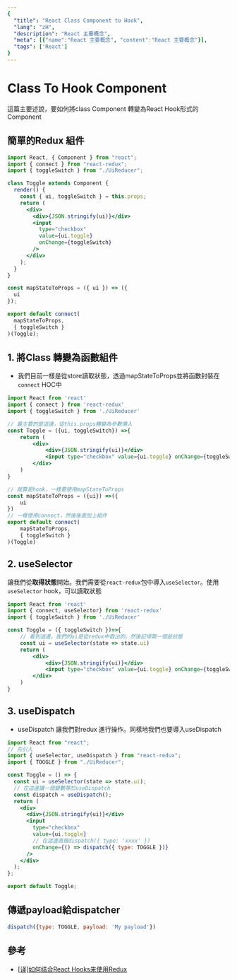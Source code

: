 ```yaml
---
{
  "title": "React Class Component to Hook",
  "lang": "zH",
  "description": "React 主要概念",
  "meta": [{"name":"React 主要概念", "content":"React 主要概念"}],
  "tags": ['React']
}
---
```

# Class To Hook Component
這篇主要述說，要如何將class Component 轉變為React Hook形式的Component
## 簡單的Redux 組件
```jsx
import React, { Component } from "react";
import { connect } from "react-redux";
import { toggleSwitch } from "./UiReducer";

class Toggle extends Component {
  render() {
    const { ui, toggleSwitch } = this.props;
    return (
      <div>
        <div>{JSON.stringify(ui)}</div>
        <input
          type="checkbox"
          value={ui.toggle}
          onChange={toggleSwitch}
        />
      </div>
    );
  }
}

const mapStateToProps = ({ ui }) => ({
  ui
});

export default connect(
  mapStateToProps,
  { toggleSwitch }
)(Toggle);

```
## 1. 將Class 轉變為函數組件
* 我們目前一樣是從store讀取狀態，透過mapStateToProps並將函數封裝在 `connect` HOC中
```jsx
import React from 'react'
import { connect } from 'react-redux'
import { toggleSwitch } from './UiReducer'

// 最主要的是這邊，從this.props轉變為參數傳入
const Toggle = ({ui, toggleSwitch}) =>{
    return (
        <div>
            <div>{JSON.stringify(ui)}</div>
            <input type="checkbox" value={ui.toggle} onChange={toggleSwitch}/>
        </div>
    )
}

// 就算是hook，一樣要使用mapStateToProps
const mapStateToProps = ({ui}) =>({
    ui
})
// 一樣使用connect，然後後面加上組件
export default connect(
    mapStateToProps,
    { toggleSwitch }
)(Toggle)
```

## 2. useSelector
讓我們從**取得狀態**開始。我們需要從`react-redux`包中導入`useSelector`。使用`useSelector` hook，可以讀取狀態
```jsx
import React from 'react'
import { connect, useSelector} from 'react-redux'
import { toggleSwitch } from './UiReducer'

const Toggle = ({ toggleSwitch })=>{
    // 看到這邊，我們的ui是從redux中取出的。然後記得第一個是狀態
    const ui = useSelector(state => state.ui)
    return (
        <div>
            <div>{JSON.stringify(ui)}</div>
            <input type="checkbox" value={ui.toggle} onChange={toggleSwitch} />
        </div>
    )
}
```

## 3. useDispatch
* useDispatch 讓我們對redux 進行操作。同樣地我們也要導入useDispatch
```jsx
import React from "react";
// 先引入
import { useSelector, useDispatch } from "react-redux";
import { TOGGLE } from "./UiReducer";

const Toggle = () => {
  const ui = useSelector(state => state.ui);
  // 在這邊讓一個變數等於useDispatch
  const dispatch = useDispatch();
  return (
    <div>
      <div>{JSON.stringify(ui)}</div>
      <input
        type="checkbox"
        value={ui.toggle}
        // 在這邊直接dispatch({ type: 'xxxx' })
        onChange={() => dispatch({ type: TOGGLE })}
      />
    </div>
  );
};

export default Toggle;
```
## 傳遞payload給dispatcher
```jsx
dispatch({type: TOGGLE, payload: 'My payload'})
```
## 參考
* [[译]如何结合React Hooks来使用Redux](https://juejin.cn/post/6844903955739197447)
